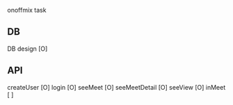 onoffmix task

## DB
DB design       [O]

## API
createUser      [O]
login           [O]
seeMeet         [O]
seeMeetDetail   [O]
seeView         [O]
inMeet          [ ]
